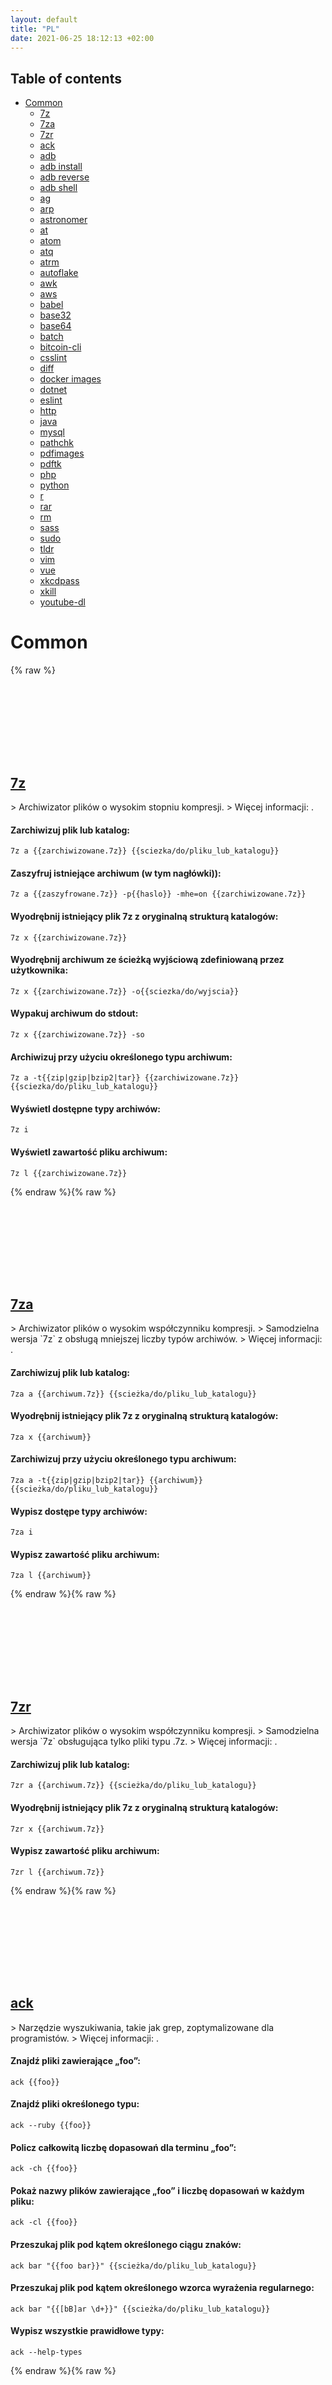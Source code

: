 ```yaml
---
layout: default
title: "PL"
date: 2021-06-25 18:12:13 +02:00
---
```

## Table of contents
* <a href="#common">Common</a>
  * <a href="#7z">7z</a>
  * <a href="#7za">7za</a>
  * <a href="#7zr">7zr</a>
  * <a href="#ack">ack</a>
  * <a href="#adb">adb</a>
  * <a href="#adb-install">adb install</a>
  * <a href="#adb-reverse">adb reverse</a>
  * <a href="#adb-shell">adb shell</a>
  * <a href="#ag">ag</a>
  * <a href="#arp">arp</a>
  * <a href="#astronomer">astronomer</a>
  * <a href="#at">at</a>
  * <a href="#atom">atom</a>
  * <a href="#atq">atq</a>
  * <a href="#atrm">atrm</a>
  * <a href="#autoflake">autoflake</a>
  * <a href="#awk">awk</a>
  * <a href="#aws">aws</a>
  * <a href="#babel">babel</a>
  * <a href="#base32">base32</a>
  * <a href="#base64">base64</a>
  * <a href="#batch">batch</a>
  * <a href="#bitcoin-cli">bitcoin-cli</a>
  * <a href="#csslint">csslint</a>
  * <a href="#diff">diff</a>
  * <a href="#docker-images">docker images</a>
  * <a href="#dotnet">dotnet</a>
  * <a href="#eslint">eslint</a>
  * <a href="#http">http</a>
  * <a href="#java">java</a>
  * <a href="#mysql">mysql</a>
  * <a href="#pathchk">pathchk</a>
  * <a href="#pdfimages">pdfimages</a>
  * <a href="#pdftk">pdftk</a>
  * <a href="#php">php</a>
  * <a href="#python">python</a>
  * <a href="#r">r</a>
  * <a href="#rar">rar</a>
  * <a href="#rm">rm</a>
  * <a href="#sass">sass</a>
  * <a href="#sudo">sudo</a>
  * <a href="#tldr">tldr</a>
  * <a href="#vim">vim</a>
  * <a href="#vue">vue</a>
  * <a href="#xkcdpass">xkcdpass</a>
  * <a href="#xkill">xkill</a>
  * <a href="#youtube-dl">youtube-dl</a>


# Common
{% raw %}
<h2 id="7z">
  <a href="/pl/common/7z.html">7z</a> <a href="#7z"><svg class="icon">
    <use href="/assets/images/unicode_sprite.svg#link" />
  </svg></a>
</h2>
> Archiwizator plików o wysokim stopniu kompresji.
> Więcej informacji: <https://www.7-zip.org/>.

#### Zarchiwizuj plik lub katalog:
```shell
7z a {{zarchiwizowane.7z}} {{sciezka/do/pliku_lub_katalogu}}
```
#### Zaszyfruj istniejące archiwum (w tym nagłówki)):
```shell
7z a {{zaszyfrowane.7z}} -p{{haslo}} -mhe=on {{zarchiwizowane.7z}}
```
#### Wyodrębnij istniejący plik 7z z oryginalną strukturą katalogów:
```shell
7z x {{zarchiwizowane.7z}}
```
#### Wyodrębnij archiwum ze ścieżką wyjściową zdefiniowaną przez użytkownika:
```shell
7z x {{zarchiwizowane.7z}} -o{{sciezka/do/wyjscia}}
```
#### Wypakuj archiwum do stdout:
```shell
7z x {{zarchiwizowane.7z}} -so
```
#### Archiwizuj przy użyciu określonego typu archiwum:
```shell
7z a -t{{zip|gzip|bzip2|tar}} {{zarchiwizowane.7z}} {{sciezka/do/pliku_lub_katalogu}}
```
#### Wyświetl dostępne typy archiwów:
```shell
7z i
```
#### Wyświetl zawartość pliku archiwum:
```shell
7z l {{zarchiwizowane.7z}}
```
{% endraw %}{% raw %}
<h2 id="7za">
  <a href="/pl/common/7za.html">7za</a> <a href="#7za"><svg class="icon">
    <use href="/assets/images/unicode_sprite.svg#link" />
  </svg></a>
</h2>
> Archiwizator plików o wysokim współczynniku kompresji.
> Samodzielna wersja `7z` z obsługą mniejszej liczby typów archiwów.
> Więcej informacji: <https://www.7-zip.org/>.

#### Zarchiwizuj plik lub katalog:
```shell
7za a {{archiwum.7z}} {{scieżka/do/pliku_lub_katalogu}}
```
#### Wyodrębnij istniejący plik 7z z oryginalną strukturą katalogów:
```shell
7za x {{archiwum}}
```
#### Zarchiwizuj przy użyciu określonego typu archiwum:
```shell
7za a -t{{zip|gzip|bzip2|tar}} {{archiwum}} {{scieżka/do/pliku_lub_katalogu}}
```
#### Wypisz dostępe typy archiwów:
```shell
7za i
```
#### Wypisz zawartość pliku archiwum:
```shell
7za l {{archiwum}}
```
{% endraw %}{% raw %}
<h2 id="7zr">
  <a href="/pl/common/7zr.html">7zr</a> <a href="#7zr"><svg class="icon">
    <use href="/assets/images/unicode_sprite.svg#link" />
  </svg></a>
</h2>
> Archiwizator plików o wysokim współczynniku kompresji.
> Samodzielna wersja `7z` obsługująca tylko pliki typu .7z.
> Więcej informacji: <https://www.7-zip.org/>.

#### Zarchiwizuj plik lub katalog:
```shell
7zr a {{archiwum.7z}} {{scieżka/do/pliku_lub_katalogu}}
```
#### Wyodrębnij istniejący plik 7z z oryginalną strukturą katalogów:
```shell
7zr x {{archiwum.7z}}
```
#### Wypisz zawartość pliku archiwum:
```shell
7zr l {{archiwum.7z}}
```
{% endraw %}{% raw %}
<h2 id="ack">
  <a href="/pl/common/ack.html">ack</a> <a href="#ack"><svg class="icon">
    <use href="/assets/images/unicode_sprite.svg#link" />
  </svg></a>
</h2>
> Narzędzie wyszukiwania, takie jak grep, zoptymalizowane dla programistów.
> Więcej informacji: <https://beyondgrep.com/documentation/>.

#### Znajdź pliki zawierające „foo”:
```shell
ack {{foo}}
```
#### Znajdź pliki określonego typu:
```shell
ack --ruby {{foo}}
```
#### Policz całkowitą liczbę dopasowań dla terminu „foo”:
```shell
ack -ch {{foo}}
```
#### Pokaż nazwy plików zawierające „foo” i liczbę dopasowań w każdym pliku:
```shell
ack -cl {{foo}}
```
#### Przeszukaj plik pod kątem określonego ciągu znaków:
```shell
ack bar "{{foo bar}}" {{scieżka/do/pliku_lub_katalogu}}
```
#### Przeszukaj plik pod kątem określonego wzorca wyrażenia regularnego:
```shell
ack bar "{{[bB]ar \d+}}" {{scieżka/do/pliku_lub_katalogu}}
```
#### Wypisz wszystkie prawidłowe typy:
```shell
ack --help-types
```
{% endraw %}{% raw %}
<h2 id="adb-install">
  <a href="/pl/common/adb-install.html">adb install</a> <a href="#adb-install"><svg class="icon">
    <use href="/assets/images/unicode_sprite.svg#link" />
  </svg></a>
</h2>
> Android Debug Bridge Install: wysyłaj pakiety do instancji emulatora Androida lub podłączonych urządzeń z systemem Android.
> Więcej informacji: <https://developer.android.com/studio/command-line/adb>.

#### Wyślij aplikację na Androida do emulatora / urządzenia:
```shell
adb install {{scieżka/do/pliku.apk}}
```
#### Zainstaluj ponownie istniejącą aplikację, zachowując jej dane:
```shell
adb install -r {{scieżka/do/pliku.apk}}
```
#### Przyznaj wszystkie uprawnienia wymienione w pliku manifestu aplikacji:
```shell
adb install -g {{scieżka/do/pliku.apk}}
```
#### Szybko zaktualizuj zainstalowany pakiet, aktualizując tylko te części APK, które się zmieniły:
```shell
adb install --fastdeploy {{scieżka/do/pliku.apk}}
```
{% endraw %}{% raw %}
<h2 id="adb-reverse">
  <a href="/pl/common/adb-reverse.html">adb reverse</a> <a href="#adb-reverse"><svg class="icon">
    <use href="/assets/images/unicode_sprite.svg#link" />
  </svg></a>
</h2>
> Android Debug Bridge Reverse: zwrotne połączenie socketowe z emulowanego lub prawdziwego urządzenia Android.
> Więcej informacji: <https://developer.android.com/studio/command-line/adb>.

#### Listuj wszystkie zwrotne połączenia socketowe z emulatorów i urządzeń:
```shell
adb reverse --list
```
#### Przekieruj port TCP z emulatora lub urządzenia do localhost:
```shell
adb reverse tcp:{{remote_port}} tcp:{{local_port}}
```
#### Usuń wybrane zwrotne połączenie z emulatora lub urządzenia:
```shell
adb reverse --remove tcp:{{remote_port}}
```
#### Usuń wszystkie zwrotne połączenie z emulatorów lub urządzeń:
```shell
adb reverse --remove-all
```
{% endraw %}{% raw %}
<h2 id="adb-shell">
  <a href="/pl/common/adb-shell.html">adb shell</a> <a href="#adb-shell"><svg class="icon">
    <use href="/assets/images/unicode_sprite.svg#link" />
  </svg></a>
</h2>
> Android Debug Bridge Shell: uruchamiaj zdalne polecenia powłoki na instancji emulatora Androida lub podłączonych urządzeniach z Androidem.
> Więcej informacji: <https://developer.android.com/studio/command-line/adb>.

#### Uruchom interaktywną zdalną powłokę na emulatorze / urządzeniu:
```shell
adb shell
```
#### Pobierz wszystkie właściwości z emulatora lub urządzenia:
```shell
adb shell getprop
```
#### Przywróć wszystkie uprawnienia wykonawcze do ich wartości domyślnych:
```shell
adb shell pm reset-permissions
```
#### Odwołaj niebezpieczne pozwolenie dla aplikacji:
```shell
adb shell pm revoke {{paczka}} {{pozwolenie}}
```
#### Wywołaj zdarzenie klawisza:
```shell
adb shell input keyevent {{kod_klucza}}
```
#### Wyczyść dane aplikacji na emulatorze lub urządzeniu:
```shell
adb shell pm clear {{paczka}}
```
#### Rozpocznij aktywność na emulatorze / urządzeniu:
```shell
adb shell am start -n {{paczka}}/{{aktywność}}
```
#### Rozpocznij aktywność domową na emulatorze lub urządzeniu:
```shell
adb shell am start -W -c android.intent.category.HOME -a android.intent.action.MAIN
```
{% endraw %}{% raw %}
<h2 id="adb">
  <a href="/pl/common/adb.html">adb</a> <a href="#adb"><svg class="icon">
    <use href="/assets/images/unicode_sprite.svg#link" />
  </svg></a>
</h2>
> Android Debug Bridge: komunikuj się z instancją emulatora Androida lub podłączonym urządzeniem z Androidem.
> Więcej informacji: <https://developer.android.com/studio/command-line/adb>.

#### Sprawdź czy proces serwera adb działa, jeśli nie, uruchom go:
```shell
adb start-server
```
#### Zakończ proces serwera adb:
```shell
adb kill-server
```
#### Uruchom powłokę w instancji emulatora lub urządzeniu:
```shell
adb shell
```
#### Wypchnij aplikację Androidową do instancji emulatora lub urządzenia:
```shell
adb install -r {{ścieżka/do/pliku.apk}}
```
#### Skopiuj plik/katalog do urządzenia:
```shell
adb pull {{ścieżka/do/pliku_lub_katalogu_na_urządzeniu}} {{ścieżka/do/lokalnego_katalogu}}
```
#### Skopiuj plik/katalog z urządzenia:
```shell
adb push {{ścieżka/do/pliku_lub_katalogu_na_urządzeniu}} {{ścieżka/do/lokalnego_katalogu}}
```
#### Listuj połączone lub emulowane urządzenia:
```shell
adb devices
```
{% endraw %}{% raw %}
<h2 id="ag">
  <a href="/pl/common/ag.html">ag</a> <a href="#ag"><svg class="icon">
    <use href="/assets/images/unicode_sprite.svg#link" />
  </svg></a>
</h2>
> The Silver Searcher. Podobny do ack, ale ma być szybszy.
> Więcej informacji: <https://github.com/ggreer/the_silver_searcher>.

#### Znajdź pliki zawierające „foo” i wypisz dopasowane linie:
```shell
ag {{foo}}
```
#### Znajdź pliki zawierające „foo” w określonym katalogu:
```shell
ag {{foo}} {{scieżka/do/katalogu}}
```
#### Znajdź pliki zawierające „foo”, ale podaj tylko nazwy plików:
```shell
ag -l {{foo}}
```
#### Znajdź pliki zawierające „FOO” bez rozróżniania wielkości liter i wypisz tylko dopasowanie, a nie całą linię:
```shell
ag -i -o {{FOO}}
```
#### Znajdź „foo” w plikach o nazwie pasującej do „bar”:
```shell
ag {{foo}} -G {{bar}}
```
#### Znajdź pliki, których zawartość pasuje do wyrażenia regularnego:
```shell
ag '{{^ba(r|z)$}}'
```
#### Znajdź pliki o nazwie pasującej do „foo”:
```shell
ag -g {{foo}}
```
{% endraw %}{% raw %}
<h2 id="arp">
  <a href="/pl/common/arp.html">arp</a> <a href="#arp"><svg class="icon">
    <use href="/assets/images/unicode_sprite.svg#link" />
  </svg></a>
</h2>
> Pokaż i manipuluj pamięcią podręczną ARP systemu.
> Więcej informacji: <https://manned.org/arp>.

#### Pokaż bieżącą tabelę arp:
```shell
arp -a
```
#### Wyczyść całość cache:
```shell
sudo arp -a -d
```
#### Usuń konkretny wpis:
```shell
arp -d {{adres}}
```
#### Utwórz wpis:
```shell
arp -s {{adres}} {{adres_mac}}
```
{% endraw %}{% raw %}
<h2 id="astronomer">
  <a href="/pl/common/astronomer.html">astronomer</a> <a href="#astronomer"><svg class="icon">
    <use href="/assets/images/unicode_sprite.svg#link" />
  </svg></a>
</h2>
> Narzędzie wykrywające nielegalne gwiazdki z kont botów w projektach GithHub.
> Więcej informacji: <https://github.com/Ullaakut/astronomer>.

#### Skanuj repozytorium:
```shell
astronomer {{tldr-pages/tldr-node-client}}
```
#### Zeskanuj maksymalną liczbę gwiazdek w repozytorium:
```shell
astronomer {{tldr-pages/tldr-node-client}} --stars {{50}}
```
#### Przeskanuj repozytorium, w tym raporty porównawcze:
```shell
astronomer {{tldr-pages/tldr-node-client}} --verbose
```
{% endraw %}{% raw %}
<h2 id="at">
  <a href="/pl/common/at.html">at</a> <a href="#at"><svg class="icon">
    <use href="/assets/images/unicode_sprite.svg#link" />
  </svg></a>
</h2>
> Wykonuje polecenia o zadanym czasie.
> Aby działać poprawnie wymaga działającego serwisu atd (lub atrun).
> Więcej informacji: <https://man.archlinux.org/man/at.1>.

#### Wykonaj za 5 minut polecenie wprowadzone przy użyciu wejścia standardowego (aby zakończyć naciśnij `Ctrl + D`):
```shell
at now + 5 minutes
```
#### Wykonaj o 10:00 rano polecenie podane z wejścia standardowego:
```shell
echo "{{./zrób_backup.sh}}" | at 1000
```
#### Wykonaj polecenia z podanego pliku w najbliższy wtorek o 21:30:
```shell
at -f {{ścieżka/do/pliku}} 9:30 PM Tue
```
{% endraw %}{% raw %}
<h2 id="atom">
  <a href="/pl/common/atom.html">atom</a> <a href="#atom"><svg class="icon">
    <use href="/assets/images/unicode_sprite.svg#link" />
  </svg></a>
</h2>
> Wieloplatformowy edytor tekstu z obsługą wtyczek.
> Wtyczkami zarządza się poprzez `apm`.
> Więcej informacji: <https://atom.io/>.

#### Otwórz plik lub katalog:
```shell
atom {{sciezka/do/pliku_lub_katalogu}}
```
#### Otwórz plik lub katalog w nowym oknie:
```shell
atom -n {{sciezka/do/pliku_lub_katalogu}}
```
#### Otwórz plik lub katalog w istniejącym oknie:
```shell
atom --add {{sciezka/do/pliku_lub_katalogu}}
```
#### Otwórz Atom w trybie bezpiecznym (nie ładuje żadnych dodatkowych pakietów):
```shell
atom --safe
```
#### Zapobiega rozwidlaniu się w tle, utrzymuje Atom podłączony do terminala:
```shell
atom --foreground
```
#### Poczekaj na zamknięcie okna Atom przed powrotem (przydatne dla Git commit editor):
```shell
atom --wait
```
{% endraw %}{% raw %}
<h2 id="atq">
  <a href="/pl/common/atq.html">atq</a> <a href="#atq"><svg class="icon">
    <use href="/assets/images/unicode_sprite.svg#link" />
  </svg></a>
</h2>
> Pokaż oczekujące zadania użytkownika wprowadzone wcześniej przez polecenia `at` lub `batch`.
> Więcej informacji: <https://man.archlinux.org/man/at.1>.

#### Pokaż zaplanowane zadania:
```shell
atq
```
#### Pokaż zadania z kolejki oznaczonej 'a' (kolejki mają jednoznakowe identyfikatory):
```shell
atq -q {{a}}
```
#### Pokaż zadania wszystkich użytkowników (uruchom jako superużytkownik):
```shell
sudo atq
```
{% endraw %}{% raw %}
<h2 id="atrm">
  <a href="/pl/common/atrm.html">atrm</a> <a href="#atrm"><svg class="icon">
    <use href="/assets/images/unicode_sprite.svg#link" />
  </svg></a>
</h2>
> Usuwa zadania o zadanych identyfikatorach (numerach) wcześniej zakolejkowane przez `at` lub `batch`
> Aby znaleźć numery zadań, użyj `atq`.
> Więcej informacji: <https://man.archlinux.org/man/at.1>.

#### Usuń zadanie numer 10:
```shell
atrm {{10}}
```
#### Usuń kilka zadań, oddzielonych spacjami:
```shell
atrm {{15}} {{17}} {{22}}
```
{% endraw %}{% raw %}
<h2 id="autoflake">
  <a href="/pl/common/autoflake.html">autoflake</a> <a href="#autoflake"><svg class="icon">
    <use href="/assets/images/unicode_sprite.svg#link" />
  </svg></a>
</h2>
> Narzędzie do usuwania nieużywanych importów i zmiennych z kodu Python.
> Więcej informacji: <https://github.com/myint/autoflake>.

#### Usuń nieużywane zmienne z jednego pliku i wyświetl różnicę:
```shell
autoflake --remove-unused-variables {{file.py}}
```
#### Usuń nieużywane importy z wielu plików i wyświetl różnice:
```shell
autoflake --remove-all-unused-imports {{file1.py}} {{file2.py}} {{file3.py}}
```
#### Usuń nieużywane zmienne z pliku, zastępując plik:
```shell
autoflake --remove-unused-variables --in-place {{file.py}}
```
#### Usuń nieużywane zmienne rekurencyjnie ze wszystkich plików w katalogu, nadpisując każdy plik:
```shell
autoflake --remove-unused-variables --in-place --recursive {{sciezka/do/katalogu}}
```
{% endraw %}{% raw %}
<h2 id="awk">
  <a href="/pl/common/awk.html">awk</a> <a href="#awk"><svg class="icon">
    <use href="/assets/images/unicode_sprite.svg#link" />
  </svg></a>
</h2>
> Wszechstronny język programowania do pracy na plikach.
> Więcej informacji: <https://github.com/onetrueawk/awk>.

#### Wydrukuj piątą kolumnę (aka. pole) w pliku oddzielonym spacjami:
```shell
awk '{print $5}' {{nazwapliku}}
```
#### Wydrukuj drugą kolumnę wierszy zawierających "something" w pliku oddzielonym spacjami:
```shell
awk '/{{coś}}/ {print $2}' {{nazwapliku}}
```
#### Wydrukuj ostatnią kolumnę każdego wiersza w pliku, używając przecinka (zamiast spacji) jako separatora pola:
```shell
awk -F ',' '{print $NF}' {{nazwapliku}}
```
#### Zsumuj wartości w pierwszej kolumnie pliku i wydrukuj sumę:
```shell
awk '{s+=$1} END {print s}' {{nazwapliku}}
```
#### Zsumuj wartości w pierwszej kolumnie i wydrukuj wartości, a następnie sumę:
```shell
awk '{s+=$1; print $1} END {print "--------"; print s}' {{nazwapliku}}
```
#### Drukuj co trzeci wiersz, zaczynając od pierwszego wiersza:
```shell
awk 'NR%3==1' {{nazwapliku}}
```
#### Wydrukuj wszystkie wartości, zaczynając od trzeciej kolumny:
```shell
awk '{for (i=3; i <= NF; i++) printf $i""FS; print""}' {{nazwapliku}}
```
#### Wydrukuj różne wartości w zależności od warunków:
```shell
awk '{if ($1 == "foo") print "Dokładne dopasowanie foo"; else if ($1 ~ "bar") print "Częściowe dopasowanie bar"; else print "Baz"}' {{nazwapliku}}
```
{% endraw %}{% raw %}
<h2 id="aws">
  <a href="/pl/common/aws.html">aws</a> <a href="#aws"><svg class="icon">
    <use href="/assets/images/unicode_sprite.svg#link" />
  </svg></a>
</h2>
> Oficjalne narzędzie CLI dla Amazon Web Services.
> Wizard, SSO, Resource Autocompletion, i opcje YAML są tylko v2.
> Więcej informacji: <https://aws.amazon.com/cli>.

#### Konfiguruj AWS Command-line:
```shell
aws configure wizard
```
#### Konfiguruj AWS Command-line używając SSO:
```shell
aws configure sso
```
#### Zobacz tekst pomocy dla polecenia AWS:
```shell
aws {{komenda}} help
```
#### Uzyskaj tożsamość wywołującego (służy do rozwiązywania problemów z uprawnieniami):
```shell
aws sts get-caller-identity
```
#### Wyświetla listę zasobów AWS w regionie i wyświetla w yaml:
```shell
aws dynamodb list-tables --region {{us-east-1}} --output yaml
```
#### Użyj auto prompt do pomocy z poleceniem:
```shell
aws iam create-user --cli-auto-prompt
```
#### Uzyskaj interaktywnego kreatora dla zasobu AWS:
```shell
aws dynamodb wizard {{nowa_tabela}}
```
#### Generuj JSON CLI Skeleton (przydatne dla infrastruktury jako kodu):
```shell
aws dynamodb update-table --generate-cli-skeleton
```
{% endraw %}{% raw %}
<h2 id="babel">
  <a href="/pl/common/babel.html">babel</a> <a href="#babel"><svg class="icon">
    <use href="/assets/images/unicode_sprite.svg#link" />
  </svg></a>
</h2>
> Transpiler, który konwertuje kod ze składni JavaScript ES6 / ES7 na składnię ES5.
> Więcej informacji: <https://babeljs.io/>.

#### Transpiluj określony plik wejściowy i dane wyjściowe do stdout:
```shell
babel {{siezka/do/pliku}}
```
#### Transpiluj określony plik wejściowy i wyjście do określonego pliku:
```shell
babel {{sciezka/do/pliku_wejsciowego}} --out-file {{sciezka/do/pliku_wyjsciowego}}
```
#### Transpiluj plik wejściowy przy każdej zmianie:
```shell
babel {{sciezka/do/pliku_wejsciowego}} --watch
```
#### Transpiluj cały katalog plików:
```shell
babel {{sciezka/do/katalogu_wejsciowego}}
```
#### Zignoruj określone pliki oddzielone przecinkami w katalogu:
```shell
babel {{sciezka/do/katalogu_wejsciowego}} --ignore {{ignorowane_pliki}}
```
#### Transpiluj i wypisz jako zminimalizowany JavaScript:
```shell
babel {{sciezka/do/pliku_wejsciowego}} --minified
```
#### Wybierz zestaw ustawień dla formatowania wyjściowego:
```shell
babel {{sciezka/do/pliku_wejsciowego}} --presets {{presets}}
```
#### Wyświetl wszystkie dostępne opcje:
```shell
babel --help
```
{% endraw %}{% raw %}
<h2 id="base32">
  <a href="/pl/common/base32.html">base32</a> <a href="#base32"><svg class="icon">
    <use href="/assets/images/unicode_sprite.svg#link" />
  </svg></a>
</h2>
> Enkoduj lub dekoduj plik lub standardowe wejście do/z Base32, na standardowe wyjście.
> Więcej informacji: <https://www.gnu.org/software/coreutils/base32>.

#### Enkoduj plik:
```shell
base32 {{nazwapliku}}
```
#### Dekoduj plik:
```shell
base32 --decode {{nazwapliku}}
```
#### Enkoduj z stdin:
```shell
{{jakiespolecenie}} | base32
```
#### Dekoduj z stdin:
```shell
{{jakiespolecenie}} | base32 --decode
```
{% endraw %}{% raw %}
<h2 id="base64">
  <a href="/pl/common/base64.html">base64</a> <a href="#base64"><svg class="icon">
    <use href="/assets/images/unicode_sprite.svg#link" />
  </svg></a>
</h2>
> Enkoduj lub dekoduj plik lub standardowe wejście do/z Base64, na standardowe wyjście.
> Więcej informacji: <https://www.gnu.org/software/coreutils/base64>.

#### Enkoduj plik:
```shell
base64 {{nazwapliku}}
```
#### Dekoduj plik:
```shell
base64 --decode {{nazwapliku}}
```
#### Enkoduj z stdin:
```shell
{{jakiespolecenie}} | base64
```
#### Dekoduj z stdin:
```shell
{{jakiespolecenie}} | base64 --decode
```
{% endraw %}{% raw %}
<h2 id="batch">
  <a href="/pl/common/batch.html">batch</a> <a href="#batch"><svg class="icon">
    <use href="/assets/images/unicode_sprite.svg#link" />
  </svg></a>
</h2>
> Wykonaj polecenia, gdy pozwoli na to poziom obciążenia systmu.
> Aby działać poprawnie wymaga działającego serwisu atd (lub atrun).
> Więcej informacji: <https://man.archlinux.org/man/at.1>.

#### Wykonaj polecenie wprowadzone przy użyciu wejścia standardowego (aby zakończyć naciśnij `Ctrl + D`):
```shell
batch
```
#### Wykonaj polecenie podane z wejścia standardowego:
```shell
echo "{{./zrób_backup.sh}}" | batch
```
#### Wykonaj polecenia z podanego pliku:
```shell
batch -f {{ścieżka/do/pliku}}
```
{% endraw %}{% raw %}
<h2 id="bitcoin-cli">
  <a href="/pl/common/bitcoin-cli.html">bitcoin-cli</a> <a href="#bitcoin-cli"><svg class="icon">
    <use href="/assets/images/unicode_sprite.svg#link" />
  </svg></a>
</h2>
> Klient konsolowy do interakcji z demonem Bitcoina poprzez zapytania RPC.
> Używa konfiguracji zdefiniowanej w `bitcoin.conf`.
> Więcej informacji: <https://en.bitcoin.it/wiki/Running_Bitcoin#Command-line_arguments>.

#### Wyślij transakcję na dany adres:
```shell
bitcoin-cli sendtoaddress "{{adres}}" {{ilość}}
```
#### Wygeneruj jeden lub więcej bloków:
```shell
bitcoin-cli generate {{ilość_bloków}}
```
#### Wyświetl informacje o portfelu:
```shell
bitcoin-cli getwalletinfo
```
#### Wyświetl wszystkie poprzednie transakcje dostępne do opłacenia transakcji wychodzących:
```shell
bitcoin-cli listunspent
```
#### Wyeksportuj dane portfela do pliku tekstowego:
```shell
bitcoin-cli dumpwallet "{{ścieżka/do/pliku}}"
```
{% endraw %}{% raw %}
<h2 id="csslint">
  <a href="/pl/common/csslint.html">csslint</a> <a href="#csslint"><svg class="icon">
    <use href="/assets/images/unicode_sprite.svg#link" />
  </svg></a>
</h2>
> Linter dla kodu CSS.
> Więcej informacji: <https://github.com/CSSLint/csslint/wiki/Command-line-interface>.

#### Lintowanie pojedynczego pliku CSS:
```shell
csslint {{plik.css}}
```
#### Lintowanie wiele plików CSS:
```shell
csslint {{plik1.css}} {{plik2.css}} {{plik3.css}}
```
#### Wymień wszystkie możliwe reguły stylu:
```shell
csslint --list-rules
```
#### Określ pewne reguły jako błędy (które powodują niezerowy kod wyjścia):
```shell
csslint --errors={{bledy,universal-selector,imports}} {{plik.css}}
```
#### Określ pewne reguły jako ostrzeżenia:
```shell
csslint --warnings={{box-sizing,selector-max,floats}} {{plik.css}}
```
#### Określ pewne reguły, które będą całkowicie ignorowane:
```shell
csslint --ignore={{ids,rules-count,shorthand}} {{plik.css}}
```
{% endraw %}{% raw %}
<h2 id="diff">
  <a href="/pl/common/diff.html">diff</a> <a href="#diff"><svg class="icon">
    <use href="/assets/images/unicode_sprite.svg#link" />
  </svg></a>
</h2>
> Porównaj pliki i foldery.

#### Porównaj pliki (lista zmian między `stary_plik` a `nowy_plik`):
```shell
diff {{stary_plik}} {{nowy_plik}}
```
#### Porównaj pliki, ignoruj białe znaki (white spaces):
```shell
diff -w {{stary_plik}} {{nowy_plik}}
```
#### Porównaj pliki, pokaż różnice obok siebie:
```shell
diff -y {{stary_plik}} {{nowy_plik}}
```
#### Porównaj pliki, pokaż różnice w ujednoliconym formacie (tak jak w przypadku `git diff`):
```shell
diff -u {{stary_plik}} {{nowy_plik}}
```
#### Porównaj foldery rekurencyjnie (pokazuje nazwy różniących się plików/folderów a także zmiany w plikach):
```shell
diff -r {{stary_folder}} {{nowy_folder}}
```
#### Porównaj foldery rekurencyjnie, pokaż tylko nazwy plików które się różnią:
```shell
diff -rq {{stary_folder}} {{nowy_folder}}
```
{% endraw %}{% raw %}
<h2 id="docker-images">
  <a href="/pl/common/docker-images.html">docker images</a> <a href="#docker-images"><svg class="icon">
    <use href="/assets/images/unicode_sprite.svg#link" />
  </svg></a>
</h2>
> Zarządzaj obrazami Dockera.
> Więcej informacji: <https://docs.docker.com/engine/reference/commandline/images/>.

#### Wyświetl wszystkie obrazy Docker:
```shell
docker images
```
#### Wyświetl wszystkie obrazy Dockera, w tym intermediates:
```shell
docker images -a
```
#### Wyświetl dane wyjściowe w trybie quiet (tylko identyfikatory numeryczne):
```shell
docker images -q
```
#### Wyświetl wszystkie obrazy Docker nieużywane przez żaden kontener:
```shell
docker images --filter dangling=true
```
{% endraw %}{% raw %}
<h2 id="dotnet">
  <a href="/pl/common/dotnet.html">dotnet</a> <a href="#dotnet"><svg class="icon">
    <use href="/assets/images/unicode_sprite.svg#link" />
  </svg></a>
</h2>
> Wieloplatformowe narzędzia wiersza polecenia .NET dla platformy .NET Core.
> Więcej informacji: <https://docs.microsoft.com/dotnet/core/tools>.

#### Zainicjuj nowy projekt .NET:
```shell
dotnet new {{szablon_krotka_nazwa}}
```
#### Przywróć pakiety nuget:
```shell
dotnet restore
```
#### Zbuduj i uruchom projekt .NET w bieżącym katalogu:
```shell
dotnet run
```
#### Uruchom pakietową aplikację dotnet (wymaga tylko środowiska wykonawczego, pozostałe polecenia wymagają zainstalowanego zestawu .NET Core SDK):
```shell
dotnet {{sciezka/do/aplikacji.dll}}
```
{% endraw %}{% raw %}
<h2 id="eslint">
  <a href="/pl/common/eslint.html">eslint</a> <a href="#eslint"><svg class="icon">
    <use href="/assets/images/unicode_sprite.svg#link" />
  </svg></a>
</h2>
> Podłączane narzędzie lintowania dla JavaScript i JSX.
> Więcej informacji: <https://eslint.org>.

#### Stwórz eslint config:
```shell
eslint --init
```
#### Lint na danym zestawie plików:
```shell
eslint {{nazwapliku}}.js {{nazwapliku1}}.js
```
#### Napraw lint issues:
```shell
eslint --fix
```
#### Lint z config:
```shell
eslint -c {{sciezka/do/pliku_config}} {{app/src}}
```
{% endraw %}{% raw %}
<h2 id="http">
  <a href="/pl/common/http.html">http</a> <a href="#http"><svg class="icon">
    <use href="/assets/images/unicode_sprite.svg#link" />
  </svg></a>
</h2>
> HTTPie: HTTP client, ma być łatwiejszy w użyciu niż cURL.
> Więcej informacji: <https://httpie.org>.

#### Pobierz adres URL do pliku:
```shell
http --download {{przyklad.org}}
```
#### Wyślij dane zakodowane w formularzu:
```shell
http --form {{przyklad.org}} {{nazwa='bob'}} {{zdjecie_profilowe@'bob.png'}}
```
#### Wyślij obiekt JSON:
```shell
http {{przyklad.org}} {{name='bob'}}
```
#### Określ metodę HTTP:
```shell
http {{HEAD}} {{przyklad.org}}
```
#### Dołącz dodatkowy nagłówek:
```shell
http {{przyklad.org}} {{X-MyHeader:123}}
```
#### Podaj nazwę użytkownika i hasło do uwierzytelnienia serwera:
```shell
http --auth {{nazwauzytkownika:haslo}} {{przyklad.org}}
```
#### Określ surowe ciało żądania za pośrednictwem stdin:
```shell
cat {{dane.txt}} | http PUT {{przyklad.org}}
```
{% endraw %}{% raw %}
<h2 id="java">
  <a href="/pl/common/java.html">java</a> <a href="#java"><svg class="icon">
    <use href="/assets/images/unicode_sprite.svg#link" />
  </svg></a>
</h2>
> Java Application Launcher.
> Więcej informacji: <https://java.com>.

#### Uruchom plik .class java, który zawiera główną metodę, używając tylko nazwy klasy:
```shell
java {{nazwaklasy}}
```
#### Uruchom program .jar:
```shell
java -jar {{nazwapliku.jar}}
```
#### Wyświetl wersje JDK, JRE i HotSpot:
```shell
java -version
```
#### Wyświetl informacje o użyciu polecenia java:
```shell
java -help
```
{% endraw %}{% raw %}
<h2 id="mysql">
  <a href="/pl/common/mysql.html">mysql</a> <a href="#mysql"><svg class="icon">
    <use href="/assets/images/unicode_sprite.svg#link" />
  </svg></a>
</h2>
> Narzędzie wiersza polecenia MySQL.
> Więcej informacji: <https://www.mysql.com/>.

#### Połącz z bazą danych:
```shell
mysql {{nazwa_bazydanych}}
```
#### Połącz się z bazą danych, użytkownik zostanie poproszony o podanie hasła:
```shell
mysql -u {{uzytkownik}} --password {{nazwa_bazydanych}}
```
#### Połącz się z bazą danych na innym hoście:
```shell
mysql -h {{host_bazydanych}} {{nazwa_bazydanych}}
```
#### Połącz się z bazą danych przez gniazdo Unix:
```shell
mysql --socket {{sciezka/do/socket.sock}}
```
#### Wykonuj instrukcje SQL w pliku skryptu (plik wsadowy):
```shell
mysql -e "source {{nazwapliku.sql}}" {{nazwa_bazydanych}}
```
#### Przywróć bazę danych z kopii zapasowej (użytkownik zostanie poproszony o podanie hasła):
```shell
mysql --user {{uzytkownik}} --password {{nazwa_bazydanych}} < {{sciezka/do/backup.sql}}
```
#### Przywróć wszystkie bazy danych z kopii zapasowej (użytkownik zostanie poproszony o podanie hasła):
```shell
mysql --user {{uzytkownik}} --password < {{sciezka/do/backup.sql}}
```
{% endraw %}{% raw %}
<h2 id="pathchk">
  <a href="/pl/common/pathchk.html">pathchk</a> <a href="#pathchk"><svg class="icon">
    <use href="/assets/images/unicode_sprite.svg#link" />
  </svg></a>
</h2>
> Sprawdź poprawność oraz przenośność jednej lub większej ilości ścieżek.
> Więcej informacji: <https://www.gnu.org/software/coreutils/pathchk>.

#### Sprawdź ścieżki pod kątem poprawności w obecnym systemie:
```shell
pathchk {{ścieżka1 ścieżka2 …}}
```
#### Sprawdź ścieżki pod kątem poprawności w szerszym zakresie systemów zgodnych z POSIX:
```shell
pathchk -p {{ścieżka1 ścieżka2 …}}
```
#### Sprawdź ścieżki pod kątem poprawności we wszystkich systemach zgodnych z POSIX:
```shell
pathchk --portability {{ścieżka1 ścieżka2 …}}
```
#### Sprawdź tylko pod kątem pustych ścieżek lub wiodących myślników (-):
```shell
pathchk -P {{ścieżka1 ścieżka2 …}}
```
{% endraw %}{% raw %}
<h2 id="pdfimages">
  <a href="/pl/common/pdfimages.html">pdfimages</a> <a href="#pdfimages"><svg class="icon">
    <use href="/assets/images/unicode_sprite.svg#link" />
  </svg></a>
</h2>
> Narzędzie do wyodrębniania obrazów z plików PDF.

#### Wyodrębnij wszystkie obrazy z pliku PDF i zapisz je jako pliki PNG:
```shell
pdfimages -png {{ścieżka/do/pliku.pdf}} {{przedrostek_nazwy_pliku}}
```
#### Wyodrębnij obrazy ze stron 3 do 5:
```shell
pdfimages -f {{3}} -l {{5}} {{ścieżka/do/pliku.pdf}} {{przedrostek_nazwy_pliku}}
```
#### Wyodrębnij obrazy z pliku PDF oraz zawrzyj numer strony w nazwach wyjściowych:
```shell
pdfimages -p {{ścieżka/do/pliku.pdf}} {{przedrostek_nazwy_pliku}}
```
#### Wyświetl listę informacji o każdym obrazie w pliku PDF:
```shell
pdfimages -list {{ścieżka/do/pliku.pdf}}
```
{% endraw %}{% raw %}
<h2 id="pdftk">
  <a href="/pl/common/pdftk.html">pdftk</a> <a href="#pdftk"><svg class="icon">
    <use href="/assets/images/unicode_sprite.svg#link" />
  </svg></a>
</h2>
> Zestaw narzędzi PDF.
> Więcej informacji: <https://www.pdflabs.com/tools/pdftk-the-pdf-toolkit>.

#### Wyodrębnij strony 1-3, 5 i 6-10 z pliku PDF oraz zapisz je jako inny plik PDF:
```shell
pdftk {{plik_wejściowy.pdf}} cat {{1-3 5 6-10}} output {{plik_wyjściowy.pdf}}
```
#### Połącz listę plików PDF i zapisz połączony plik jako:
```shell
pdftk {{plik1.pdf plik2.pdf ...}} cat output {{plik_wyjściowy.pdf}}
```
#### Podziel każdą stronę pliku PDF do osobnych plików, o nazwie nadanej według zdefiniowanego wzoru:
```shell
pdftk {{plik_wejściowy.pdf}} burst output {{plik_wyjściowy_%d.pdf}}
```
#### Obróć wszystkie strony o 180 stopni zgodnie ze wskazówkami zegara:
```shell
pdftk {{plik_wejściowy.pdf}} cat {{1-endsouth}} output {{plik_wyjściowy.pdf}}
```
#### Obóć trzecią stronę o 90 stopni zgodnie ze wskazówkami zegara oraz pozostaw pozostałe strony bez zmian:
```shell
pdftk {{plik_wejściowy.pdf}} cat {{1-2 3east 4-end}} output {{plik_wyjściowy.pdf}}
```
{% endraw %}{% raw %}
<h2 id="php">
  <a href="/pl/common/php.html">php</a> <a href="#php"><svg class="icon">
    <use href="/assets/images/unicode_sprite.svg#link" />
  </svg></a>
</h2>
> Interfejs wiersza poleceń PHP.
> Więcej informacji: <https://php.net>.

#### Parsuj i uruchom skrypt php:
```shell
php {{plik}}
```
#### Sprawdź składnię skryptu PHP (np. lint):
```shell
php -l {{plik}}
```
#### Uruchom PHP interaktywnie:
```shell
php -a
```
#### Uruchom kod PHP (uwagi: nie używaj znaczników <? ?> ; unikaj podwójnych cudzysłowów z odwrotnym ukośnikiem):
```shell
php -r "{{kod}}"
```
#### uruchom wbudowany serwer PHP w bieżącym katalogu:
```shell
php -S {{host:port}}
```
#### Uzyskaj listę zainstalowanych rozszerzeń PHP:
```shell
php -m
```
#### Wyświetl informacje o bieżącej konfiguracji PHP:
```shell
php -i
```
{% endraw %}{% raw %}
<h2 id="python">
  <a href="/pl/common/python.html">python</a> <a href="#python"><svg class="icon">
    <use href="/assets/images/unicode_sprite.svg#link" />
  </svg></a>
</h2>
> Interpreter języka Python.
> Więcej informacji: <https://www.python.org>.

#### Wywołaj interaktywną powłokę Pythona (REPL):
```shell
python
```
#### Wykonaj skrypt w danym pliku Python:
```shell
python {{skrypt.py}}
```
#### Wykonaj skrypt jako część interaktywnej powłoki:
```shell
python -i {{skrypt.py}}
```
#### Wykonaj wyrażenie w języku Python:
```shell
python -c "{{wyrazenie}}"
```
#### Uruchom moduł biblioteki jako skrypt (kończy listę opcji):
```shell
python -m {{moduł}} {{argumenty}}
```
#### Interaktywnie debuguj skrypt w języku Python:
```shell
python -m pdb {{skrypt.py}}
```
{% endraw %}{% raw %}
<h2 id="r">
  <a href="/pl/common/r.html">r</a> <a href="#r"><svg class="icon">
    <use href="/assets/images/unicode_sprite.svg#link" />
  </svg></a>
</h2>
> Interpreter języka R.
> Więcej informacji: <https://www.r-project.org>.

#### Uruchom interaktywną powłokę R (REPL):
```shell
R
```
#### Sprawdź wersję R:
```shell
R --version
```
#### Uruchom plik:
```shell
R -f {{plik.R}}
```
{% endraw %}{% raw %}
<h2 id="rar">
  <a href="/pl/common/rar.html">rar</a> <a href="#rar"><svg class="icon">
    <use href="/assets/images/unicode_sprite.svg#link" />
  </svg></a>
</h2>
> Archiwizator RAR. Obsługuje wielotomowe archiwa, które mogą być opcjonalnie samorozpakowujące się.

#### Zarchiwizuj 1 lub więcej plików:
```shell
rar a {{sciezka/do/nazwa_archiwum.rar}} {{sciezka/do/plik1}} {{sciezka/do/plik2}} {{sciezka/do/plik3}}
```
#### Zarchiwizuj katalog:
```shell
rar a {{sciezka/do/nazwa_archiwum.rar}} {{sciezka/do/katalog}}
```
#### Podziel archiwum na części równej wielkości (50M):
```shell
rar a -v{{50M}} -R {{sciezka/do/nazwa_archiwum.rar}} {{sciezka/do/plik_lub_katalog}}
```
#### Chroń hasło wynikowego archiwum:
```shell
rar a -p{{haslo}} {{sciezka/do/nazwa_archiwum.rar}} {{sciezka/do/plik_lub_katalog}}
```
#### Szyfruj dane pliku i nagłówki za pomocą hasła:
```shell
rar a -hp{{haslo}} {{sciezka/do/nazwa_archiwum.rar}} {{sciezka/do/plik_lub_katalog}}
```
#### Użyj określonego poziomu kompresji (0-5):
```shell
rar a -m{{poziom_kompresji}} {{sciezka/do/nazwa_archiwum.rar}} {{sciezka/do/plik_lub_katalog}}
```
{% endraw %}{% raw %}
<h2 id="rm">
  <a href="/pl/common/rm.html">rm</a> <a href="#rm"><svg class="icon">
    <use href="/assets/images/unicode_sprite.svg#link" />
  </svg></a>
</h2>
> Usuwa pliki lub foldery.
> Więcej informacji: <https://www.gnu.org/software/coreutils/rm>.

#### Usuń pliki z dowolnej lokalizacji:
```shell
rm {{ścieżka/do/pliku}} {{ścieżka/do/innego/pliku}}
```
#### Rekursywnie usuń folder oraz wszystkie jego podfoldery:
```shell
rm -r {{ścieżka/do/folderu}}
```
#### Wymuś usunięcie folderu, bez pytania o potwierdzenie lub pokazywania błędów:
```shell
rm -rf {{ścieżka/do/folderu}}
```
#### Interaktywnie usuń kilka plików z pytaniem o potwierdzenie przed każdym usunięciem:
```shell
rm -i {{plik(i)}}
```
#### Usuń pliki w trybie opisowym, pokazując wiadomość o każdym usuniętym pliku:
```shell
rm -v {{ścieżka/do/folderu/*}}
```
{% endraw %}{% raw %}
<h2 id="sass">
  <a href="/pl/common/sass.html">sass</a> <a href="#sass"><svg class="icon">
    <use href="/assets/images/unicode_sprite.svg#link" />
  </svg></a>
</h2>
> Konwertuje pliki SCSS lub Sass na CSS.
> Więcej informacji: <https://sass-lang.com/documentation/cli/dart-sass>.

#### Konwertuj plik SCSS lub Sass do CSS i wypisz wynik:
```shell
sass {{plikwejsciowy.scss|plikwejsciowy.sass}}
```
#### Konwertuj plik SCSS lub Sass do CSS i zapisz wynik w pliku:
```shell
sass {{plikwejsciowy.scss|plikwejsciowy.sass}} {{plikwyjsciowy.css}}
```
#### Obejrzyj zmiany w pliku SCSS lub Sass i wyślij lub zaktualizuj plik CSS o tej samej nazwie:
```shell
sass --watch {{plikwejsciowy.scss|plikwejsciowy.sass}}
```
#### Obejrzyj zmiany w pliku SCSS lub Sass i wyślij lub zaktualizuj plik CSS o podanej nazwie:
```shell
sass --watch {{plikwejsciowy.scss|plikwejsciowy.sass}}:{{plikwyjsciowy.css}}
```
{% endraw %}{% raw %}
<h2 id="sudo">
  <a href="/pl/common/sudo.html">sudo</a> <a href="#sudo"><svg class="icon">
    <use href="/assets/images/unicode_sprite.svg#link" />
  </svg></a>
</h2>
> Wykonuje pojedyncze polecenie jako superuser lub inny użytkownik.

#### Uruchom polecenie jako superuser:
```shell
sudo {{less /var/log/syslog}}
```
#### Edytuj plik jako superuser w domyślnym edytorze:
```shell
sudo -e {{/etc/fstab}}
```
#### Uruchom polecenie jako inny użytkownik i/lub grupa:
```shell
sudo -u {{uzytkownik}} -g {{grupa}} {{id -a}}
```
#### Powtórz ostatnie polecenie poprzedzone `sudo` (tylko w `bash`, `zsh`, etc.):
```shell
sudo !!
```
#### Uruchom domyślną powłokę z uprawnieniami superuser:
```shell
sudo -i
```
{% endraw %}{% raw %}
<h2 id="tldr">
  <a href="/pl/common/tldr.html">tldr</a> <a href="#tldr"><svg class="icon">
    <use href="/assets/images/unicode_sprite.svg#link" />
  </svg></a>
</h2>
> Klient wiersza polecenia dla stron tldr.
> Wyświetla uproszczone i obsługiwane przez społeczność strony podręcznika man.
> Więcej informacji: <https://tldr.sh>.

#### Uzyskaj typowe zastosowania polecenia (wskazówka: oto jak się tu dostałeś!):
```shell
tldr {{polecenie}}
```
#### Pokaż tar tldr page dla Linux:
```shell
tldr -p {{linux}} {{tar}}
```
#### Uzyskaj pomoc dotyczącą komendy Git:
```shell
tldr {{git-checkout}}
```
{% endraw %}{% raw %}
<h2 id="vim">
  <a href="/pl/common/vim.html">vim</a> <a href="#vim"><svg class="icon">
    <use href="/assets/images/unicode_sprite.svg#link" />
  </svg></a>
</h2>
> Vim (Vi IMproved), edytor tekstu wiersza polecenia, oferuje kilka trybów dla różnych rodzajów manipulacji tekstem.
> Naciśnięcie przycisku `i` powoduje przejście do trybu edycji. `<Esc>` wraca do normalnego trybu, który nie pozwala na zwykłe wstawianie tekstu.
> Więcej informacji: <https://www.vim.org>.

#### Otwórz plik:
```shell
vim {{sciezka/do/plik}}
```
#### Zobacz instrukcję pomocy Vim:
```shell
:help<Enter>
```
#### Zapisz plik:
```shell
:write<Enter>
```
#### Wyjdź bez zapisywania:
```shell
:quit!<Enter>
```
#### Otwórz plik pod określonym numerem wiersza:
```shell
vim +{{numer_linii}} {{sciezka/do/plik}}
```
#### Cofnij ostatnią operację:
```shell
u
```
#### Wyszukaj wzorzec w pliku (naciśnij `n`/`N` przejść do następnego/poprzedniego dopasowania):
```shell
/{{szukaj_wzorca}}<Enter>
```
#### Wykonaj podstawienie wyrażenia regularnego w całym pliku:
```shell
:%s/{{wzorzec}}/{{zastąpienie}}/g<Enter>
```
{% endraw %}{% raw %}
<h2 id="vue">
  <a href="/pl/common/vue.html">vue</a> <a href="#vue"><svg class="icon">
    <use href="/assets/images/unicode_sprite.svg#link" />
  </svg></a>
</h2>
> Wielofunkcyjny interfejs CLI dla Vue.js.
> Więcej informacji: <https://cli.vuejs.org>.

#### Utwórz nowy projekt vue interaktywnie:
```shell
vue create {{nazwa_projektu}}
```
#### Utwórz nowy projekt z web UI:
```shell
vue ui
```
{% endraw %}{% raw %}
<h2 id="xkcdpass">
  <a href="/pl/common/xkcdpass.html">xkcdpass</a> <a href="#xkcdpass"><svg class="icon">
    <use href="/assets/images/unicode_sprite.svg#link" />
  </svg></a>
</h2>
> Konfigurowalny generator haseł tworzący mocne hasła.
> Zainspirowane przez XKCD 936.
> Więcej informacji: <https://github.com/redacted/XKCD-password-generator>.

#### Stwórz hasło z domyślną konfiguracją:
```shell
xkcdpass
```
#### Stwórz hasło w którym pierwsze litery każdego słowa układają się w podany argument:
```shell
xkcdpass -a {{acrostic}}
```
#### Interaktywnie stwórz hasło:
```shell
xkcdpass -i
```
{% endraw %}{% raw %}
<h2 id="xkill">
  <a href="/pl/common/xkill.html">xkill</a> <a href="#xkill"><svg class="icon">
    <use href="/assets/images/unicode_sprite.svg#link" />
  </svg></a>
</h2>
> Zabija okno z sesji graficznej.
> Zobacz też `kill` i `killall`.

#### Wyświetla kursor pozwalający na wybranie okna do zabicia przy pomocy lewego przycisku myszy (pozostałe przyciski anulują):
```shell
xkill
```
{% endraw %}{% raw %}
<h2 id="youtube-dl">
  <a href="/pl/common/youtube-dl.html">youtube-dl</a> <a href="#youtube-dl"><svg class="icon">
    <use href="/assets/images/unicode_sprite.svg#link" />
  </svg></a>
</h2>
> Pobieraj wideo i audio z YouTube i podobnych portali
> Więcej informacji: <http://rg3.github.io/youtube-dl/>.

#### Pobierz plik wideo lub wszystkie pliki z playlisty:
```shell
youtube-dl '{{https://www.youtube.com/watch?v=oHg5SJYRHA0}}'
```
#### Listuj wszystkie formaty dostępne dla filmu lub playlisty:
```shell
youtube-dl --list-formats '{{https://www.youtube.com/watch?v=Mwa0_nE9H7A}}'
```
#### Pobierz wideo lub playlistę w wybranej jakości:
```shell
youtube-dl --format "{{best[height<=480]}}" '{{https://www.youtube.com/watch?v=oHg5SJYRHA0}}'
```
#### Pobierz audio z wideo w formacie mp3:
```shell
youtube-dl -x --audio-format {{mp3}} '{{url}}'
```
#### Pobierz wideo ze ścieżką audio złączone w jendym pliku w najlepszej dostępnej jakości:
```shell
youtube-dl -f bestvideo+bestaudio '{{url}}'
```
#### Pobierz wideo jako pliki MP4 i nazwij wedle schematu:
```shell
youtube-dl --format {{mp4}} -o "{{%(title)s by %(uploader)s on %(upload_date)s in %(playlist)s.%(ext)s}}" '{{url}}'
```
#### Pobierz plik razem z napisami:
```shell
youtube-dl --sub-lang {{en}} --write-sub '{{https://www.youtube.com/watch?v=Mwa0_nE9H7A}}'
```
#### Pobierz ścieżkę dźwiękową ze wszystkich filmów z playlisty:
```shell
youtube-dl -i --extract-audio --audio-format mp3 -o "%(title)s.%(ext)s" '{{adres_url_playlisty}}'
```
{% endraw %}